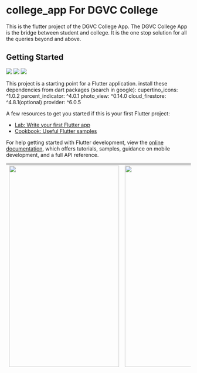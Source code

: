 # college_app For DGVC College

This is the flutter project of the DGVC College App. The DGVC College App is the bridge between student and college. It is the one stop solution for all the queries beyond and above.

## Getting Started

<table>
    <thead>
      <tr>
        <th><img src='assets\readme\Screenshot_2023-07-06-18-48-30-661_com.kapildev.college_app.jpg' width=300 height=550>
          </th>
        <th><img src='assets\readme\Screenshot_2023-07-06-18-48-34-181_com.kapildev.college_app.jpg' width =300 height=550></th>
        <th><img src='assets\readme\Screenshot_2023-07-06-18-48-40-988_com.kapildev.college_app.jpg' width =300 height=550></th>
      </tr>
    </thead>


![](assets\readme\Screenshot_2023-07-06-18-48-40-988_com.kapildev.college_app.jpg)
![](assets\readme\Screenshot_2023-07-06-18-48-34-181_com.kapildev.college_app.jpg)
![](assets\readme\Screenshot_2023-07-06-18-48-30-661_com.kapildev.college_app.jpg)




This project is a starting point for a Flutter application.
install these dependencies from dart packages (search in google):
  cupertino_icons: ^1.0.2
  percent_indicator: ^4.0.1
  photo_view: ^0.14.0
  cloud_firestore: ^4.8.1(optional)
  provider: ^6.0.5

 

A few resources to get you started if this is your first Flutter project:

- [Lab: Write your first Flutter app](https://docs.flutter.dev/get-started/codelab)
- [Cookbook: Useful Flutter samples](https://docs.flutter.dev/cookbook)

For help getting started with Flutter development, view the
[online documentation](https://docs.flutter.dev/), which offers tutorials,
samples, guidance on mobile development, and a full API reference.
